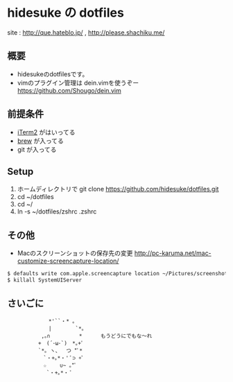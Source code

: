 hidesuke の dotfiles
====================

site : http://que.hateblo.jp/ ,  http://please.shachiku.me/

概要
----

* hidesukeのdotfilesです。
* vimのプラグイン管理は dein.vimを使うぞー https://github.com/Shougo/dein.vim

前提条件
-------

* [iTerm2](http://www.iterm2.com) がはいってる
* [brew](http://brew.sh/index_ja.html) が入ってる
* git が入ってる

Setup
------

1. ホームディレクトリで git clone https://github.com/hidesuke/dotfiles.git 
1. cd ~/dotfiles
1. cd ~/
1. ln -s ~/dotfiles/zshrc .zshrc

その他
-----

* Macのスクリーンショットの保存先の変更 http://pc-karuma.net/mac-customize-screencapture-location/

```bash
$ defaults write com.apple.screencapture location ~/Pictures/screenshots
$ killall SystemUIServer
```


さいごに
--------

	　　　　　　　　*'``・* 。
	　　　　　　　　|　　　　 `*。
	　　　　 　　,｡∩　　　　 　* 　　　もうどうにでもな～れ
	　　　　　　+　(´･ω･`)　*｡+ﾟ
	　　　　　　`*｡ ヽ、　 つ *ﾟ*
	　　　　　　　`・+｡*・' ﾟ⊃ +ﾟ
	　　　　　　　☆　　 ∪~ ｡*ﾟ
	　 　　　　　　`・+｡*・ ﾟ


